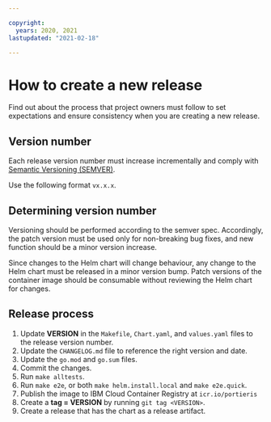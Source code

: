 ```yaml
---

copyright:
  years: 2020, 2021
lastupdated: "2021-02-18"

---
```


# How to create a new release

Find out about the process that project owners must follow to set expectations and ensure consistency when you are creating a new release.

## Version number

Each release version number must increase incrementally and comply with [Semantic Versioning (SEMVER)](https://semver.org/). 

Use the following format `vx.x.x`. 

## Determining version number

Versioning should be performed according to the semver spec. Accordingly, the patch version must be used only for non-breaking bug fixes, and new function should be a minor version increase.

Since changes to the Helm chart will change behaviour, any change to the Helm chart must be released in a minor version bump. Patch versions of the container image should be consumable without reviewing the Helm chart for changes.

## Release process

1. Update **VERSION** in the `Makefile`, `Chart.yaml`, and `values.yaml` files to the release version number. 
2. Update the `CHANGELOG.md` file to reference the right version and date. 
3. Update the `go.mod` and `go.sum` files. 
4. Commit the changes.
5. Run `make alltests`.
6. Run `make e2e`, or both `make helm.install.local` and `make e2e.quick`.
7. Publish the image to IBM Cloud Container Registry at `icr.io/portieris`
8. Create a **tag = VERSION** by running `git tag <VERSION>`.
9. Create a release that has the chart as a release artifact. 
